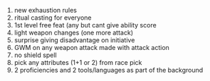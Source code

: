 1. new exhaustion rules
2. ritual casting for everyone
3. 1st level free feat (any but cant give ability score
4. light weapon changes (one more attack)
5. surprise giving disadvantage on initiative
6. GWM on any weapon attack made with attack action
7. no shield spell
8. pick any attributes (1+1 or 2) from race pick
9. 2 proficiencies and 2 tools/languages as part of the background